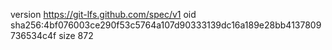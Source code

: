 version https://git-lfs.github.com/spec/v1
oid sha256:4bf076003ce290f53c5764a107d90333139dc16a189e28bb4137809736534c4f
size 872
